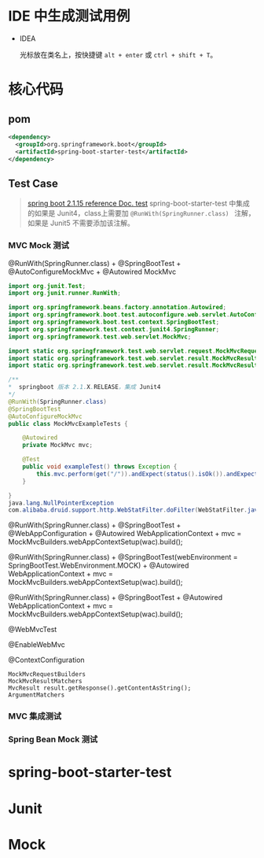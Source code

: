 # IDE 中生成测试用例
- IDEA

  光标放在类名上，按快捷键 `alt + enter` 或 `ctrl + shift + T`。

# 核心代码

## pom

```xml
<dependency>
  <groupId>org.springframework.boot</groupId>
  <artifactId>spring-boot-starter-test</artifactId>
</dependency>
```

## Test Case
> [spring boot 2.1.15 reference Doc. test](https://docs.spring.io/spring-boot/docs/2.1.15.RELEASE/reference/html/boot-features-testing.html)
spring-boot-starter-test 中集成的如果是 Junit4，class上需要加 `@RunWith(SpringRunner.class) ` 注解，如果是 Junit5 不需要添加该注解。

### MVC Mock 测试

@RunWith(SpringRunner.class) + @SpringBootTest + @AutoConfigureMockMvc + @Autowired MockMvc

```java
import org.junit.Test;
import org.junit.runner.RunWith;

import org.springframework.beans.factory.annotation.Autowired;
import org.springframework.boot.test.autoconfigure.web.servlet.AutoConfigureMockMvc;
import org.springframework.boot.test.context.SpringBootTest;
import org.springframework.test.context.junit4.SpringRunner;
import org.springframework.test.web.servlet.MockMvc;

import static org.springframework.test.web.servlet.request.MockMvcRequestBuilders.get;
import static org.springframework.test.web.servlet.result.MockMvcResultMatchers.content;
import static org.springframework.test.web.servlet.result.MockMvcResultMatchers.status;

/**
*  springboot 版本 2.1.X.RELEASE，集成 Junit4
*/
@RunWith(SpringRunner.class)
@SpringBootTest
@AutoConfigureMockMvc
public class MockMvcExampleTests {

	@Autowired
	private MockMvc mvc;

	@Test
	public void exampleTest() throws Exception {
		this.mvc.perform(get("/")).andExpect(status().isOk()).andExpect(content().string("Hello World"));
	}

}
java.lang.NullPointerException
com.alibaba.druid.support.http.WebStatFilter.doFilter(WebStatFilter.java:94)
```
@RunWith(SpringRunner.class) + @SpringBootTest +  @WebAppConfiguration + @Autowired WebApplicationContext + mvc = MockMvcBuilders.webAppContextSetup(wac).build();

@RunWith(SpringRunner.class) + @SpringBootTest(webEnvironment = SpringBootTest.WebEnvironment.MOCK) + @Autowired WebApplicationContext + mvc = MockMvcBuilders.webAppContextSetup(wac).build();

@RunWith(SpringRunner.class) + @SpringBootTest + @Autowired WebApplicationContext + mvc = MockMvcBuilders.webAppContextSetup(wac).build();

@WebMvcTest

@EnableWebMvc

@ContextConfiguration

```
MockMvcRequestBuilders
MockMvcResultMatchers
MvcResult result.getResponse().getContentAsString();
ArgumentMatchers
```

### MVC 集成测试

### Spring Bean Mock 测试

# spring-boot-starter-test

# Junit

# Mock
